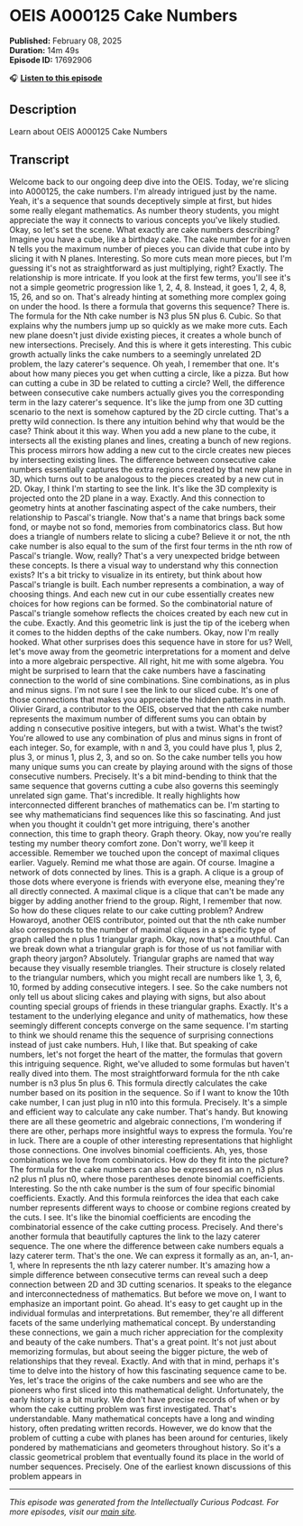 # OEIS A000125 Cake Numbers

**Published:** February 08, 2025  
**Duration:** 14m 49s  
**Episode ID:** 17692906

🎧 **[Listen to this episode](https://intellectuallycurious.buzzsprout.com/2529712/episodes/17692906-oeis-a000125-cake-numbers)**

## Description

Learn about OEIS A000125 Cake Numbers

## Transcript

Welcome back to our ongoing deep dive into the OEIS. Today, we're slicing into A000125, the cake numbers. I'm already intrigued just by the name. Yeah, it's a sequence that sounds deceptively simple at first, but hides some really elegant mathematics. As number theory students, you might appreciate the way it connects to various concepts you've likely studied. Okay, so let's set the scene. What exactly are cake numbers describing? Imagine you have a cube, like a birthday cake. The cake number for a given N tells you the maximum number of pieces you can divide that cube into by slicing it with N planes. Interesting. So more cuts mean more pieces, but I'm guessing it's not as straightforward as just multiplying, right? Exactly. The relationship is more intricate. If you look at the first few terms, you'll see it's not a simple geometric progression like 1, 2, 4, 8. Instead, it goes 1, 2, 4, 8, 15, 26, and so on. That's already hinting at something more complex going on under the hood. Is there a formula that governs this sequence? There is. The formula for the Nth cake number is N3 plus 5N plus 6. Cubic. So that explains why the numbers jump up so quickly as we make more cuts. Each new plane doesn't just divide existing pieces, it creates a whole bunch of new intersections. Precisely. And this is where it gets interesting. This cubic growth actually links the cake numbers to a seemingly unrelated 2D problem, the lazy caterer's sequence. Oh yeah, I remember that one. It's about how many pieces you get when cutting a circle, like a pizza. But how can cutting a cube in 3D be related to cutting a circle? Well, the difference between consecutive cake numbers actually gives you the corresponding term in the lazy caterer's sequence. It's like the jump from one 3D cutting scenario to the next is somehow captured by the 2D circle cutting. That's a pretty wild connection. Is there any intuition behind why that would be the case? Think about it this way. When you add a new plane to the cube, it intersects all the existing planes and lines, creating a bunch of new regions. This process mirrors how adding a new cut to the circle creates new pieces by intersecting existing lines. The difference between consecutive cake numbers essentially captures the extra regions created by that new plane in 3D, which turns out to be analogous to the pieces created by a new cut in 2D. Okay, I think I'm starting to see the link. It's like the 3D complexity is projected onto the 2D plane in a way. Exactly. And this connection to geometry hints at another fascinating aspect of the cake numbers, their relationship to Pascal's triangle. Now that's a name that brings back some fond, or maybe not so fond, memories from combinatorics class. But how does a triangle of numbers relate to slicing a cube? Believe it or not, the nth cake number is also equal to the sum of the first four terms in the nth row of Pascal's triangle. Wow, really? That's a very unexpected bridge between these concepts. Is there a visual way to understand why this connection exists? It's a bit tricky to visualize in its entirety, but think about how Pascal's triangle is built. Each number represents a combination, a way of choosing things. And each new cut in our cube essentially creates new choices for how regions can be formed. So the combinatorial nature of Pascal's triangle somehow reflects the choices created by each new cut in the cube. Exactly. And this geometric link is just the tip of the iceberg when it comes to the hidden depths of the cake numbers. Okay, now I'm really hooked. What other surprises does this sequence have in store for us? Well, let's move away from the geometric interpretations for a moment and delve into a more algebraic perspective. All right, hit me with some algebra. You might be surprised to learn that the cake numbers have a fascinating connection to the world of sine combinations. Sine combinations, as in plus and minus signs. I'm not sure I see the link to our sliced cube. It's one of those connections that makes you appreciate the hidden patterns in math. Olivier Girard, a contributor to the OEIS, observed that the nth cake number represents the maximum number of different sums you can obtain by adding n consecutive positive integers, but with a twist. What's the twist? You're allowed to use any combination of plus and minus signs in front of each integer. So, for example, with n and 3, you could have plus 1, plus 2, plus 3, or minus 1, plus 2, 3, and so on. So the cake number tells you how many unique sums you can create by playing around with the signs of those consecutive numbers. Precisely. It's a bit mind-bending to think that the same sequence that governs cutting a cube also governs this seemingly unrelated sign game. That's incredible. It really highlights how interconnected different branches of mathematics can be. I'm starting to see why mathematicians find sequences like this so fascinating. And just when you thought it couldn't get more intriguing, there's another connection, this time to graph theory. Graph theory. Okay, now you're really testing my number theory comfort zone. Don't worry, we'll keep it accessible. Remember we touched upon the concept of maximal cliques earlier. Vaguely. Remind me what those are again. Of course. Imagine a network of dots connected by lines. This is a graph. A clique is a group of those dots where everyone is friends with everyone else, meaning they're all directly connected. A maximal clique is a clique that can't be made any bigger by adding another friend to the group. Right, I remember that now. So how do these cliques relate to our cake cutting problem? Andrew Howaroyd, another OEIS contributor, pointed out that the nth cake number also corresponds to the number of maximal cliques in a specific type of graph called the n plus 1 triangular graph. Okay, now that's a mouthful. Can we break down what a triangular graph is for those of us not familiar with graph theory jargon? Absolutely. Triangular graphs are named that way because they visually resemble triangles. Their structure is closely related to the triangular numbers, which you might recall are numbers like 1, 3, 6, 10, formed by adding consecutive integers. I see. So the cake numbers not only tell us about slicing cakes and playing with signs, but also about counting special groups of friends in these triangular graphs. Exactly. It's a testament to the underlying elegance and unity of mathematics, how these seemingly different concepts converge on the same sequence. I'm starting to think we should rename this the sequence of surprising connections instead of just cake numbers. Huh, I like that. But speaking of cake numbers, let's not forget the heart of the matter, the formulas that govern this intriguing sequence. Right, we've alluded to some formulas but haven't really dived into them. The most straightforward formula for the nth cake number is n3 plus 5n plus 6. This formula directly calculates the cake number based on its position in the sequence. So if I want to know the 10th cake number, I can just plug in n10 into this formula. Precisely. It's a simple and efficient way to calculate any cake number. That's handy. But knowing there are all these geometric and algebraic connections, I'm wondering if there are other, perhaps more insightful ways to express the formula. You're in luck. There are a couple of other interesting representations that highlight those connections. One involves binomial coefficients. Ah, yes, those combinations we love from combinatorics. How do they fit into the picture? The formula for the cake numbers can also be expressed as an n, n3 plus n2 plus n1 plus n0, where those parentheses denote binomial coefficients. Interesting. So the nth cake number is the sum of four specific binomial coefficients. Exactly. And this formula reinforces the idea that each cake number represents different ways to choose or combine regions created by the cuts. I see. It's like the binomial coefficients are encoding the combinatorial essence of the cake cutting process. Precisely. And there's another formula that beautifully captures the link to the lazy caterer sequence. The one where the difference between cake numbers equals a lazy caterer term. That's the one. We can express it formally as an, an-1, an-1, where ln represents the nth lazy caterer number. It's amazing how a simple difference between consecutive terms can reveal such a deep connection between 2D and 3D cutting scenarios. It speaks to the elegance and interconnectedness of mathematics. But before we move on, I want to emphasize an important point. Go ahead. It's easy to get caught up in the individual formulas and interpretations. But remember, they're all different facets of the same underlying mathematical concept. By understanding these connections, we gain a much richer appreciation for the complexity and beauty of the cake numbers. That's a great point. It's not just about memorizing formulas, but about seeing the bigger picture, the web of relationships that they reveal. Exactly. And with that in mind, perhaps it's time to delve into the history of how this fascinating sequence came to be. Yes, let's trace the origins of the cake numbers and see who are the pioneers who first sliced into this mathematical delight. Unfortunately, the early history is a bit murky. We don't have precise records of when or by whom the cake cutting problem was first investigated. That's understandable. Many mathematical concepts have a long and winding history, often predating written records. However, we do know that the problem of cutting a cube with planes has been around for centuries, likely pondered by mathematicians and geometers throughout history. So it's a classic geometrical problem that eventually found its place in the world of number sequences. Precisely. One of the earliest known discussions of this problem appears in

---
*This episode was generated from the Intellectually Curious Podcast. For more episodes, visit our [main site](https://intellectuallycurious.buzzsprout.com).*
